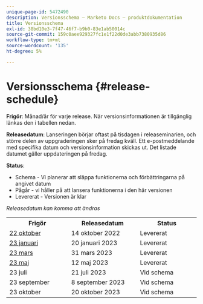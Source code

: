```yaml
---
unique-page-id: 5472490
description: Versionsschema – Marketo Docs – produktdokumentation
title: Versionsschema
exl-id: 38bd10e3-7f47-46f7-b9b0-83e1ab50014c
source-git-commit: 159c0aee929327fc1e1f22d0de3abb7380935d86
workflow-type: tm+mt
source-wordcount: '135'
ht-degree: 5%

---
```


# Versionsschema {#release-schedule}

**Frigör**: Månad/år för varje release. När versionsinformationen är tillgänglig länkas den i tabellen nedan.

**Releasedatum**: Lanseringen börjar oftast på tisdagen i releaseminarien, och större delen av uppgraderingen sker på fredag kväll. Ett e-postmeddelande med specifika datum och versionsinformation skickas ut. Det listade datumet gäller uppdateringen på fredag.

**Status**:

* Schema - Vi planerar att släppa funktionerna och förbättringarna på angivet datum
* Pågår - vi håller på att lansera funktionerna i den här versionen
* Levererat - Versionen är klar

_Releasedatum kan komma att ändras_

<table> 
 <colgroup> 
  <col> 
  <col> 
  <col> 
 </colgroup>
 <tbody> 
  <tr> 
   <th width="250px">Frigör</th>
   <th width="250px">Releasedatum</th>
   <th width="250px">Status</th>
  </tr>
  <tr> 
   <td><a href="/help/marketo/release-notes/previous-releases/2022/release-notes-oct-22.md">22 oktober</a></td>
   <td>14 oktober 2022</td>
   <td>Levererat</td>
  </tr>
  <tr> 
   <td><a href="/help/marketo/release-notes/previous-releases/2023/release-notes-jan-23.md">23 januari</a></td>
   <td>20 januari 2023</td>
   <td>Levererat</td>
  </tr>
  <tr> 
   <td><a href="/help/marketo/release-notes/previous-releases/2023/release-notes-mar-23.md">23 mars</a></td>
   <td>31 mars 2023</td>
   <td>Levererat</td>
  </tr>
  <tr>
   <td><a href="/help/marketo/release-notes/current.md">23 maj</a></td>
   <td>12 maj 2023</td>
   <td>Levererat</td>
  </tr>
  <tr> 
   <td>23 juli</td>
   <td>21 juli 2023</td>
   <td>Vid schema</td>
  </tr>
  <tr>
   <td>23 september</td>
   <td>8 september 2023</td>
   <td>Vid schema</td>
  </tr>
  <tr>
   <td>23 oktober</td>
   <td>20 oktober 2023</td>
   <td>Vid schema</td>
  </tr>
 </tbody>
</table>
